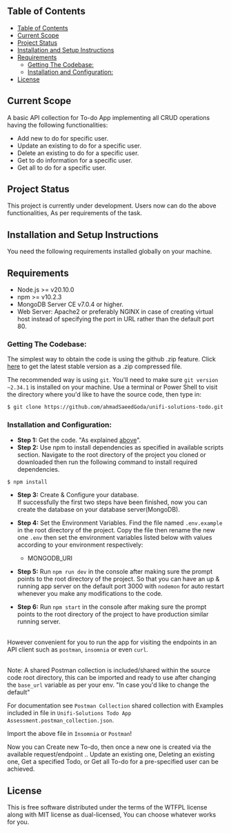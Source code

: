 ## Table of Contents
- [Table of Contents](#table-of-contents)
- [Current Scope](#current-scope)
- [Project Status](#project-status)
- [Installation and Setup Instructions](#installation-and-setup-instructions)
- [Requirements](#requirements)
  - [Getting The Codebase:](#getting-the-codebase)
  - [Installation and Configuration:](#installation-and-configuration)
- [License](#license)

## Current Scope

A basic API collection for To-do App implementing all CRUD operations having the following functionalities:
* Add new to do for specific user.
* Update an existing to do for a specific user.
* Delete an existing to do for a specific user.
* Get to do information for a specific user.
* Get all to do for a specific user.

## Project Status

This project is currently under development. Users now can do the above functionalities, As per requirements of the task.

## Installation and Setup Instructions

You need the following requirements installed globally on your machine.

## Requirements
- Node.js >= v20.10.0
- npm >= v10.2.3
- MongoDB Server CE v7.0.4 or higher.
- Web Server: Apache2 or preferably NGINX in case of creating virtual host instead of specifying the port in URL rather than the default port 80.

### Getting The Codebase:

The simplest way to obtain the code is using the github .zip feature. Click [here](https://github.com/ahmadSaeedGoda/unifi-solutions-todo/archive/refs/heads/master.zip) to get the latest stable version as a .zip compressed file.

The recommended way is using `git`. You'll need to make sure `git version ~2.34.1` is installed on your machine. Use a terminal or Power Shell to visit the directory where you'd like to have the source code, then type in:
```sh
$ git clone https://github.com/ahmadSaeedGoda/unifi-solutions-todo.git
```

### Installation and Configuration:
- <b>Step 1:</b> Get the code. "As explained [above](#getting-the-codebase)".
- <b>Step 2:</b> Use npm to install dependencies as specified in available scripts section. Navigate to the root directory of the project you cloned or downloaded then run the following command to install required dependencies.
```sh
$ npm install
```
- <b>Step 3:</b> Create & Configure your database.<br>
If successfully the first two steps have been finished, now you can create the database on your database server(MongoDB).

- <b>Step 4:</b> Set the Environment Variables. Find the file named `.env.example` in the root directory of the project. Copy the file then rename the new one `.env` then set the environment variables listed below with values according to your environment respectively:
    - MONGODB_URI

- <b>Step 5:</b> Run `npm run dev` in the console after making sure the prompt points to the root directory of the project. So that you can have an up & running app server on the default port 3000 with `nodemon` for auto restart whenever you make any modifications to the code.

- <b>Step 6:</b> Run `npm start` in the console after making sure the prompt points to the root directory of the project to have production similar running server.<br><br>

However convenient for you to run the app for visiting the endpoints in an API client such as `postman`, `insomnia` or even `curl`.

<br>Note: A shared Postman collection is included/shared within the source code root directory, this can be imported and ready to use after changing the `base_url` variable as per your env. "In case you'd like to change the default"

For documentation see `Postman Collection` shared collection with Examples included in file in `Unifi-Solutions Todo App Assessment.postman_collection.json`.

Import the above file in `Insomnia` or `Postman`!

Now you can Create new To-do, then once a new one is created via the available request/endpoint .. Update an existing one, Deleting an existing one, Get a specified Todo, or Get all To-do for a pre-specified user can be achieved.

## License
This is free software distributed under the terms of the WTFPL license along with MIT license as dual-licensed, You can choose whatever works for you.
